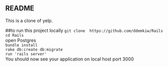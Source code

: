 ## README

This is a clone of yelp.   

##to run
this project locally 
`git clone  https://github.com/ddemkiw/Rails`   
`cd Rails`  
open Postgres  
`bundle install`  
`rake db:create db:migrate`    
`run 'rails server' `  
You should now see your application on local host port 3000
